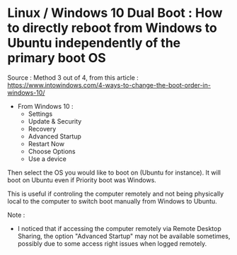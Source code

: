 # Linux / Windows 10 Dual Boot : How to directly reboot from Windows to Ubuntu independently of the primary boot OS

Source : Method 3 out of 4, from this article : https://www.intowindows.com/4-ways-to-change-the-boot-order-in-windows-10/

- From Windows 10 : 
  - Settings
  - Update & Security
  - Recovery
  - Advanced Startup
  - Restart Now
  - Choose Options
  - Use a device

Then select the OS you would like to boot on (Ubuntu for instance).
It will boot on Ubuntu even if Priority boot was Windows.

This is useful if controling the computer remotely and not being physically local to the computer to switch boot manually from Windows to Ubuntu.

Note : 
- I noticed that if accessing the computer remotely via Remote Desktop Sharing, the option "Advanced Startup" may not be available sometimes, possibly due to some access right issues when logged remotely.

